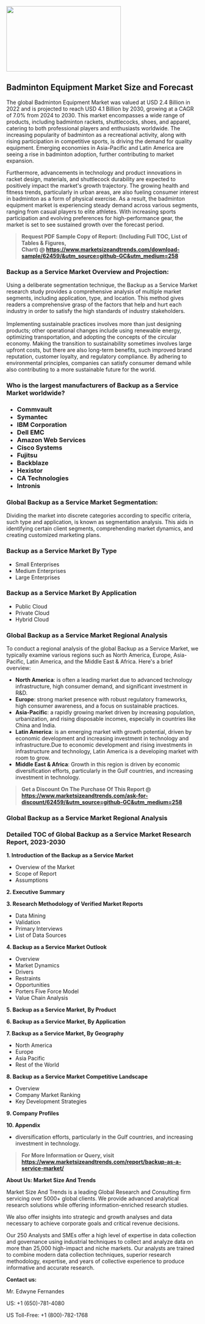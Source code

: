<p><img class="alignnone size-medium wp-image-20088" src="https://ffe5etoiles.com/wp-content/uploads/2024/12/MST1-300x171.png" alt="" width="300" height="171" /></p><h2>Badminton Equipment Market Size and Forecast</h2><p>The global Badminton Equipment Market was valued at USD 2.4 Billion in 2022 and is projected to reach USD 4.1 Billion by 2030, growing at a CAGR of 7.0% from 2024 to 2030. This market encompasses a wide range of products, including badminton rackets, shuttlecocks, shoes, and apparel, catering to both professional players and enthusiasts worldwide. The increasing popularity of badminton as a recreational activity, along with rising participation in competitive sports, is driving the demand for quality equipment. Emerging economies in Asia-Pacific and Latin America are seeing a rise in badminton adoption, further contributing to market expansion.</p><p>Furthermore, advancements in technology and product innovations in racket design, materials, and shuttlecock durability are expected to positively impact the market's growth trajectory. The growing health and fitness trends, particularly in urban areas, are also fueling consumer interest in badminton as a form of physical exercise. As a result, the badminton equipment market is experiencing steady demand across various segments, ranging from casual players to elite athletes. With increasing sports participation and evolving preferences for high-performance gear, the market is set to see sustained growth over the forecast period.</p></p><blockquote id="" class=""><strong>Request PDF Sample Copy of Report: (Including Full TOC, List of Tables &amp; Figures, Chart)&nbsp;@&nbsp;<strong><a href="https://www.marketsizeandtrends.com/download-sample/62459/&utm_source=github-GC&utm_medium=258" target="_blank">https://www.marketsizeandtrends.com/download-sample/62459/&utm_source=github-GC&utm_medium=258</a></strong></strong></blockquote><h3 id="" class="">Backup as a Service Market&nbsp;Overview and Projection:</h3><p id="" class="">Using a deliberate segmentation technique, the Backup as a Service Market research study provides a comprehensive analysis of multiple market segments, including application, type, and location. This method gives readers a comprehensive grasp of the factors that help and hurt each industry in order to satisfy the high standards of industry stakeholders. <br /> <br />Implementing sustainable practices involves more than just designing products; other operational changes include using renewable energy, optimizing transportation, and adopting the concepts of the circular economy. Making the transition to sustainability sometimes involves large upfront costs, but there are also long-term benefits, such improved brand reputation, customer loyalty, and regulatory compliance. By adhering to environmental principles, companies can satisfy consumer demand while also contributing to a more sustainable future for the world.</p><h3 id="" class="">Who is the largest manufacturers of&nbsp;Backup as a Service Market worldwide?</h3><h3 class=""><p><ul><li>Commvault </li><li> Symantec </li><li> IBM Corporation </li><li> Dell EMC </li><li> Amazon Web Services </li><li> Cisco Systems </li><li> Fujitsu </li><li> Backblaze </li><li> Hexistor </li><li> CA Technologies </li><li> Intronis</li></ul></p></h3><h3 id="" class="">Global&nbsp;Backup as a Service Market Segmentation:</h3><p id="" class="">Dividing the market into discrete categories according to specific criteria, such type and application, is known as segmentation analysis. This aids in identifying certain client segments, comprehending market dynamics, and creating customized marketing plans.</p><h3 id="" class="">Backup as a Service Market&nbsp;By Type</h3><p><p><ul><li>Small Enterprises </li><li> Medium Enterprises </li><li> Large Enterprises</p></li></ul></p></p><h3 id="" class="">Backup as a Service Market&nbsp;By Application</h3><p class=""><p><ul><li>Public Cloud </li><li> Private Cloud </li><li> Hybrid Cloud</li></ul></p></p><h3 id="" class="">Global Backup as a Service Market Regional Analysis</h3><p id="" class="">To conduct a regional analysis of the global Backup as a Service Market, we typically examine various regions such as North America, Europe, Asia-Pacific, Latin America, and the Middle East &amp; Africa. Here's a brief overview:</p><ul><li><strong>North America</strong>: is often a leading market due to advanced technology infrastructure, high consumer demand, and significant investment in R&amp;D.</li><li><strong>Europe</strong>: strong market presence with robust regulatory frameworks, high consumer awareness, and a focus on sustainable practices.</li><li><strong>Asia-Pacific</strong>: a rapidly growing market driven by increasing population, urbanization, and rising disposable incomes, especially in countries like China and India.</li><li><strong>Latin America</strong>: is an emerging market with growth potential, driven by economic development and increasing investment in technology and infrastructure.Due to economic development and rising investments in infrastructure and technology, Latin America is a developing market with room to grow.</li><li><strong>Middle East &amp; Africa</strong>: Growth in this region is driven by economic diversification efforts, particularly in the Gulf countries, and increasing investment in technology.</li></ul><blockquote id="" class=""><strong>Get a Discount On The Purchase Of This Report @ <strong><a href="https://www.marketsizeandtrends.com/ask-for-discount/62459/&utm_source=github-GC&utm_medium=258" target="_blank">https://www.marketsizeandtrends.com/ask-for-discount/62459/&utm_source=github-GC&utm_medium=258</a></strong></strong></blockquote><h3 id="" class="">Global Backup as a Service Market Regional Analysis</h3><h3 id="" class="">Detailed TOC of Global Backup as a Service Market Research Report, 2023-2030</h3><p id="" class=""><strong>1. Introduction of the Backup as a Service Market</strong></p><ul><li>Overview of the Market</li><li>Scope of Report</li><li>Assumptions</li></ul><p id="" class=""><strong>2. Executive Summary</strong></p><p id="" class=""><strong>3. Research Methodology of Verified Market Reports</strong></p><ul><li>Data Mining</li><li>Validation</li><li>Primary Interviews</li><li>List of Data Sources</li></ul><p id="" class=""><strong>4. Backup as a Service Market Outlook</strong></p><ul><li>Overview</li><li>Market Dynamics</li><li>Drivers</li><li>Restraints</li><li>Opportunities</li><li>Porters Five Force Model</li><li>Value Chain Analysis</li></ul><p id="" class=""><strong>5. Backup as a Service Market, By Product</strong></p><p id="" class=""><strong>6. Backup as a Service Market, By Application</strong></p><p id="" class=""><strong>7. Backup as a Service Market, By Geography</strong></p><ul><li>North America</li><li>Europe</li><li>Asia Pacific</li><li>Rest of the World</li></ul><p id="" class=""><strong>8. Backup as a Service Market Competitive Landscape</strong></p><ul><li>Overview</li><li>Company Market Ranking</li><li>Key Development Strategies</li></ul><p id="" class=""><strong>9. Company Profiles</strong></p><p id="" class=""><strong>10. Appendix</strong></p><ul><li>diversification efforts, particularly in the Gulf countries, and increasing investment in technology.</li></ul><blockquote id="" class=""><strong>For More Information or Query, visit <strong><strong><a href="https://www.marketsizeandtrends.com/report/backup-as-a-service-market/" target="_blank">https://www.marketsizeandtrends.com/report/backup-as-a-service-market/</a></strong></strong></strong></blockquote><p id="" class=""><strong>About Us: Market Size And Trends</strong></p><p id="" class="">Market Size And Trends is a leading Global Research and Consulting firm servicing over 5000+ global clients. We provide advanced analytical research solutions while offering information-enriched research studies.</p><p id="" class="">We also offer insights into strategic and growth analyses and data necessary to achieve corporate goals and critical revenue decisions.</p><p id="" class="">Our 250 Analysts and SMEs offer a high level of expertise in data collection and governance using industrial techniques to collect and analyze data on more than 25,000 high-impact and niche markets. Our analysts are trained to combine modern data collection techniques, superior research methodology, expertise, and years of collective experience to produce informative and accurate research.</p><p id="" class=""><strong>Contact us:</strong></p><p id="" class="">Mr. Edwyne Fernandes</p><p id="" class="">US: +1 (650)-781-4080</p><p id="" class="">US Toll-Free: +1 (800)-782-1768</p>
